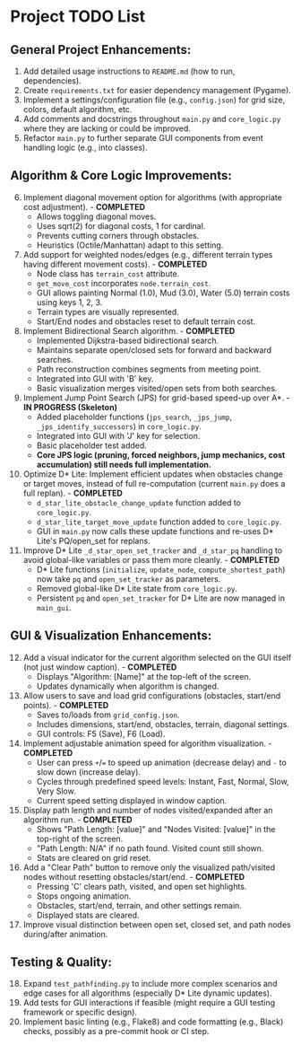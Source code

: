 # Project TODO List

## General Project Enhancements:
1.  Add detailed usage instructions to `README.md` (how to run, dependencies).
2.  Create `requirements.txt` for easier dependency management (Pygame).
3.  Implement a settings/configuration file (e.g., `config.json`) for grid size, colors, default algorithm, etc.
4.  Add comments and docstrings throughout `main.py` and `core_logic.py` where they are lacking or could be improved.
5.  Refactor `main.py` to further separate GUI components from event handling logic (e.g., into classes).

## Algorithm & Core Logic Improvements:
6.  Implement diagonal movement option for algorithms (with appropriate cost adjustment). - **COMPLETED**
    *   Allows toggling diagonal moves.
    *   Uses sqrt(2) for diagonal costs, 1 for cardinal.
    *   Prevents cutting corners through obstacles.
    *   Heuristics (Octile/Manhattan) adapt to this setting.
7.  Add support for weighted nodes/edges (e.g., different terrain types having different movement costs). - **COMPLETED**
    *   Node class has `terrain_cost` attribute.
    *   `get_move_cost` incorporates `node.terrain_cost`.
    *   GUI allows painting Normal (1.0), Mud (3.0), Water (5.0) terrain costs using keys 1, 2, 3.
    *   Terrain types are visually represented.
    *   Start/End nodes and obstacles reset to default terrain cost.
8.  Implement Bidirectional Search algorithm. - **COMPLETED**
    *   Implemented Dijkstra-based bidirectional search.
    *   Maintains separate open/closed sets for forward and backward searches.
    *   Path reconstruction combines segments from meeting point.
    *   Integrated into GUI with 'B' key.
    *   Basic visualization merges visited/open sets from both searches.
9.  Implement Jump Point Search (JPS) for grid-based speed-up over A*. - **IN PROGRESS (Skeleton)**
    *   Added placeholder functions (`jps_search`, `_jps_jump`, `_jps_identify_successors`) in `core_logic.py`.
    *   Integrated into GUI with 'J' key for selection.
    *   Basic placeholder test added.
    *   **Core JPS logic (pruning, forced neighbors, jump mechanics, cost accumulation) still needs full implementation.**
10. Optimize D* Lite: Implement efficient updates when obstacles change or target moves, instead of full re-computation (current `main.py` does a full replan). - **COMPLETED**
    *   `d_star_lite_obstacle_change_update` function added to `core_logic.py`.
    *   `d_star_lite_target_move_update` function added to `core_logic.py`.
    *   GUI in `main.py` now calls these update functions and re-uses D* Lite's PQ/open_set for replans.
11. Improve D* Lite `_d_star_open_set_tracker` and `_d_star_pq` handling to avoid global-like variables or pass them more cleanly. - **COMPLETED**
    *   D* Lite functions (`initialize`, `update_node`, `compute_shortest_path`) now take `pq` and `open_set_tracker` as parameters.
    *   Removed global-like D* Lite state from `core_logic.py`.
    *   Persistent `pq` and `open_set_tracker` for D* Lite are now managed in `main_gui`.

## GUI & Visualization Enhancements:
12. Add a visual indicator for the current algorithm selected on the GUI itself (not just window caption). - **COMPLETED**
    *   Displays "Algorithm: [Name]" at the top-left of the screen.
    *   Updates dynamically when algorithm is changed.
13. Allow users to save and load grid configurations (obstacles, start/end points). - **COMPLETED**
    *   Saves to/loads from `grid_config.json`.
    *   Includes dimensions, start/end, obstacles, terrain, diagonal settings.
    *   GUI controls: F5 (Save), F6 (Load).
14. Implement adjustable animation speed for algorithm visualization. - **COMPLETED**
    *   User can press `+`/`=` to speed up animation (decrease delay) and `-` to slow down (increase delay).
    *   Cycles through predefined speed levels: Instant, Fast, Normal, Slow, Very Slow.
    *   Current speed setting displayed in window caption.
15. Display path length and number of nodes visited/expanded after an algorithm run. - **COMPLETED**
    *   Shows "Path Length: [value]" and "Nodes Visited: [value]" in the top-right of the screen.
    *   "Path Length: N/A" if no path found. Visited count still shown.
    *   Stats are cleared on grid reset.
16. Add a "Clear Path" button to remove only the visualized path/visited nodes without resetting obstacles/start/end. - **COMPLETED**
    *   Pressing 'C' clears path, visited, and open set highlights.
    *   Stops ongoing animation.
    *   Obstacles, start/end, terrain, and other settings remain.
    *   Displayed stats are cleared.
17. Improve visual distinction between open set, closed set, and path nodes during/after animation.

## Testing & Quality:
18. Expand `test_pathfinding.py` to include more complex scenarios and edge cases for all algorithms (especially D* Lite dynamic updates).
19. Add tests for GUI interactions if feasible (might require a GUI testing framework or specific design).
20. Implement basic linting (e.g., Flake8) and code formatting (e.g., Black) checks, possibly as a pre-commit hook or CI step.
